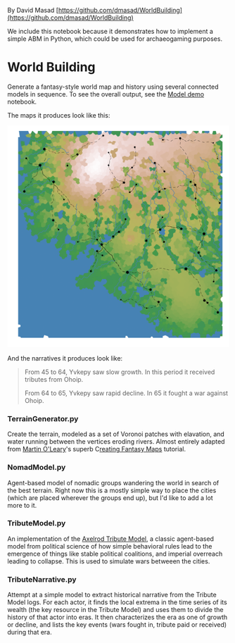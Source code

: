By David Masad [https://github.com/dmasad/WorldBuilding](https://github.com/dmasad/WorldBuilding)

We include this notebook because it demonstrates how to implement a simple ABM in Python, which could be used for archaeogaming purposes.

# World Building

Generate a fantasy-style world map and history using several connected models in sequence. To see the overall output, see the [Model demo](Model%20demo.ipynb) notebook.

The maps it produces look like this:

![Image of world map](https://github.com/dmasad/WorldBuilding/blob/master/Cities.png)

And the narratives it produces look like:
> From 45 to 64, Yvkepy saw slow growth. In this period it received tributes from Ohoip.
>
> From 64 to 65, Yvkepy saw rapid decline. In 65 it fought a war against Ohoip.


### TerrainGenerator.py

Create the terrain, modeled as a set of Voronoi patches with elavation, and water running between the vertices eroding rivers. Almost entirely adapted from [Martin O'Leary](https://twitter.com/mewo2)'s superb C[reating Fantasy Maps](http://mewo2.com/notes/terrain/) tutorial.

### NomadModel.py

Agent-based model of nomadic groups wandering the world in search of the best terrain. Right now this is a mostly simple way to place the cities (which are placed wherever the groups end up), but I'd like to add a lot more to it.

### TributeModel.py

An implementation of the [Axelrod Tribute Model](http://www-personal.umich.edu/~axe/research/Building.pdf), a classic agent-based model from political science of how simple behavioral rules lead to the emergence of things like stable political coalitions, and imperial overreach leading to collapse. This is used to simulate wars betweeen the cities.

### TributeNarrative.py

Attempt at a simple model to extract historical narrative from the Tribute Model logs. For each actor, it finds the local extrema in the time series of its wealth (the key resource in the Tribute Model) and uses them to divide the history of that actor into eras. It then characterizes the era as one of growth or decline, and lists the key events (wars fought in, tribute paid or received) during that era.

